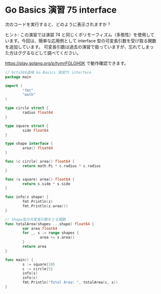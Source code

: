 # Go Basics 演習 75 interface

次のコードを実行すると、どのように表示されますか？

ヒント: この演習では演習 74 と同じくポリモーフィズム（多態性）を使用しています。今回は、簡単な応用例として interface 型の可変長引数を受け取る関数を追加しています。 可変長引数は過去の演習で扱っていますが、忘れてしまった方はググるなどして調べてください。

https://play.golang.org/p/tymrFGLGH0K で動作確認できます。

```go
// bcts369道場 Go Basics 演習75 interface
package main

import (
        "fmt"
        "math"
)

type circle struct {
        radius float64
}

type square struct {
        side float64
}

type shape interface {
        area() float64
}

func (c circle) area() float64 {
        return math.Pi * c.radius * c.radius
}

func (s square) area() float64 {
        return s.side * s.side
}

func info(z shape) {
        fmt.Println(z)
        fmt.Println(z.area())
}

// Shape型の可変長引数をとる関数
func totalArea(shapes ...shape) float64 {
        var area float64
        for _, s := range shapes {
                area += s.area()
        }
        return area
}

func main() {
        s := square{10}
        c := circle{5}
        info(s)
        info(c)
        fmt.Println("Total Area: ", totalArea(c, s))
}

```
